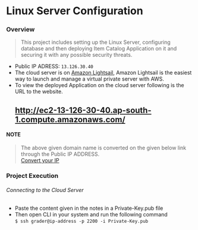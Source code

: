 # Linux Server Configuration

### Overview
>This project includes setting up the Linux Server, configuring database and then deploying Item Catalog Application on it and securing it with any      possible security threats.

* Public IP ADRESS: `13.126.30.40`
* The cloud server is on <a href="https://amazonlightsail.com/">Amazon Lightsail</a>, Amazon Lightsail is the easiest way to launch and manage a virtual private server with AWS.
* To view the deployed Application on the cloud server following is the URL to the website.<br>
  ## <a href="http://ec2-13-126-30-40.ap-south-1.compute.amazonaws.com/">http://ec2-13-126-30-40.ap-south-1.compute.amazonaws.com/</a>
  
#### NOTE
>The above given domain name is converted on the given below link through the Public IP ADDRESS.<br>
<a href="http://www.nmonitoring.com/ip-to-domain-name.html?ip=13.126.30.40&pingsub=1&ln=en">Convert your IP</a>

### Project Execution
###### Connecting to the Cloud Server
* Paste the content given in the notes in a Private-Key.pub file
* Then open CLI in your system and run the following command<br>
```$ ssh grader@ip-address -p 2200 -i Private-Key.pub```